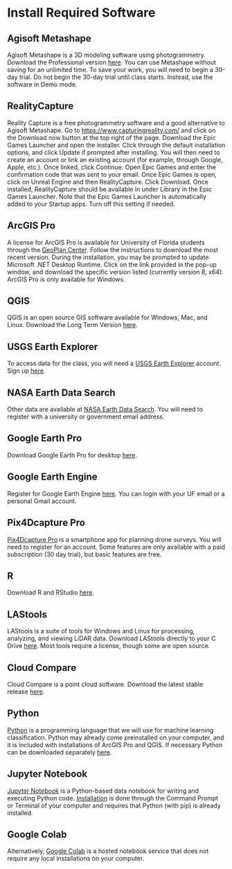 # Install Required Software

## Agisoft Metashape

Agisoft Metashape is a 3D modeling software using photogrammetry. Download the Professional version 
[here](https://www.agisoft.com/downloads/installer/). You can use Metashape without saving for an unlimited
time. To save your work, you will need to begin a 30-day trial. Do not begin the 30-day trial until class starts. Instead, use the software in Demo mode.

## RealityCapture

Reality Capture is a free photogrammetry software and a good alternative to Agisoft Metashape. Go to <https://www.capturingreality.com/> and click on the Download now button at the top right of the page. Download the Epic Games Launcher and open the installer. Click through the default installation options, and click Update if prompted after installing. You will then need to create an account or link an existing account (for example, through Google, Apple, etc.). Once linked, click Continue. Open Epic Games and enter the confirmation code that was sent to your email. Once Epic Games is open, click on Unreal Engine and then RealityCapture. Click Download. Once installed, RealityCapture should be available in under Library in the Epic Games Launcher. Note that the Epic Games Launcher is automatically added to your Startup apps. Turn off this setting if needed.

## ArcGIS Pro

A license for ArcGIS Pro is available for University of Florida students through the 
[GeoPlan Center](https://www.geoplan.ufl.edu/software/arcgis-pro/). Follow the instructions to download the
most recent version. During the installation, you may be prompted to update Microsoft .NET Desktop Runtime. Click on the link provided in the pop-up window, and download the specific version listed (currently version 8, x64). ArcGIS Pro is only available for Windows.

## QGIS

QGIS is an open source GIS software available for Windows, Mac, and Linux. Download the Long Term Version
[here](https://www.qgis.org/download/).

## USGS Earth Explorer

To access data for the class, you will need a [USGS Earth Explorer](https://earthexplorer.usgs.gov/) account. Sign up [here](https://ers.cr.usgs.gov/register).

## NASA Earth Data Search

Other data are available at [NASA Earth Data Search](https://search.earthdata.nasa.gov/search). You will need to register with a university or government email address. 

## Google Earth Pro

Download Google Earth Pro for desktop [here](https://www.google.com/earth/about/versions/#download-pro).

## Google Earth Engine

Register for Google Earth Engine [here](https://code.earthengine.google.com/register). You can login with your UF email or a personal Gmail account.

## Pix4Dcapture Pro

[Pix4Dcapture Pro](https://www.pix4d.com/product/pix4dcapture/) is a smartphone app for planning drone surveys. You will need to register for an account. Some features are only available with a paid subscription (30 day trial), but basic features are free.

## R

Download R and RStudio [here](https://posit.co/download/rstudio-desktop/).

## LAStools

LAStools is a suite of tools for Windows and Linux for processing, analyzing, and viewing LiDAR data. Download LAStools directly to your C Drive [here](https://rapidlasso.de/downloads/). Most tools require a license, though some are open source.

## Cloud Compare

Cloud Compare is a point cloud software. Download the latest stable release [here](https://www.danielgm.net/cc/).

## Python

[Python](https://www.python.org/) is a programming language that we will use for machine learning classification. Python may already come preinstalled on your computer, and it is included with installations of ArcGIS Pro and QGIS. If necessary Python can be downloaded separately [here](https://www.python.org/downloads/).

## Jupyter Notebook

[Jupyter Notebook](https://jupyter.org/) is a Python-based data notebook for writing and executing Python code. [Installation](https://jupyter.org/install) is done through the Command Prompt or Terminal of your computer and requires that Python (with pip) is already installed.

## Google Colab

Alternatively, [Google Colab](https://colab.research.google.com/) is a hosted notebook service that does not require any local installations on your computer.